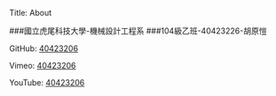 Title: About

###國立虎尾科技大學-機械設計工程系
###104級乙班-40423226-胡原愷

<p>GitHub: <a href="https://github.com/40423226">40423206</a></p>
<p>Vimeo: <a href="https://vimeo.com/user46807821/videos/all">40423206</a></p>
<p>YouTube: <a href="https://www.youtube.com/channel/UCOCiRpI5ND4RKKHHtDcDGsg">40423206</a></p>